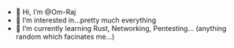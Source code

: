 - 👋 Hi, I’m @Om-Raj
- 👀 I’m interested in...pretty much everything
- 🌱 I’m currently learning Rust, Networking, Pentesting... (anything random which facinates me...)
<!---
- 💞️ I’m looking to collaborate on 
- 📫 How to reach me ...
--->

<!---
Om-Raj/Om-Raj is a ✨ special ✨ repository because its `README.md` (this file) appears on your GitHub profile.
You can click the Preview link to take a look at your changes.
--->
